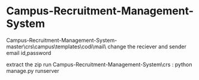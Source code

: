 # Campus-Recruitment-Management-System
Campus-Recruitment-Management-System-master\crs\campus\templates\codi\mail\ 
change the reciever and sender email id,password

extract the zip 
run Campus-Recruitment-Management-System\crs : python manage.py runserver
